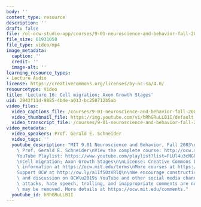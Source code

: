 ```yaml
---
body: ''
content_type: resource
description: ''
draft: false
file: /ol-ocw-studio-app/courses/9-01-neuroscience-and-behavior-fall-2003/mit9_01f03_lec16_360p_16_9.mp4
file_size: 61931058
file_type: video/mp4
image_metadata:
  caption: ''
  credit: ''
  image-alt: ''
learning_resource_types:
- Lecture Audio
license: https://creativecommons.org/licenses/by-nc-sa/4.0/
resourcetype: Video
title: 'Lecture 16: Cell migration; Axon Growth Stages'
uid: 2943f11d-9885-4b4e-a013-bc250712b5ab
video_files:
  video_captions_file: /courses/9-01-neuroscience-and-behavior-fall-2003/1weTrTDGkbP8Ox8X39R1EhrzJ_op1fqgk_transcript.webvtt
  video_thumbnail_file: https://img.youtube.com/vi/hRhGRuLLB1I/default.jpg
  video_transcript_file: /courses/9-01-neuroscience-and-behavior-fall-2003/1weTrTDGkbP8Ox8X39R1EhrzJ_op1fqgk_transcript.pdf
video_metadata:
  video_speakers: Prof. Gerald E. Schneider
  video_tags: ''
  youtube_description: "MIT 9.01 Neuroscience and Behavior, Fall 2003\nInstructor:\
    \ Prof. Gerald E. Schneider\nView the complete course: http://ocw.mit.edu/courses/brain-and-cognitive-sciences/9-01-neuroscience-and-behavior-fall-2003\n\
    YouTube Playlist: https://www.youtube.com/playlist?list=PLUl4u3cNGP63U7FmbKD9KClb-94dyPJim\n\
    \nCell migration; Axon Growth Stages\n\nLicense: Creative Commons BY-NC-SA\nMore\
    \ information at https://ocw.mit.edu/terms\nMore courses at https://ocw.mit.edu\n\
    Support OCW at http://ow.ly/a1If50zVRlQ\n\nWe encourage constructive comments\
    \ and discussion on OCW\u2019s YouTube and other social media channels. Personal\
    \ attacks, hate speech, trolling, and inappropriate comments are not allowed and\
    \ may be removed. More details at https://ocw.mit.edu/comments."
  youtube_id: hRhGRuLLB1I
---
```

